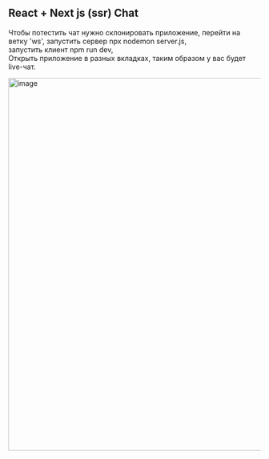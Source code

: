 ## React + Next js (ssr) Chat
  
Чтобы потестить чат нужно cклонировать приложение,
перейти на ветку 'ws',
запустить сервер npx nodemon server.js,  
запустить клиент npm run dev,  
Открыть приложение в разных вкладках, таким образом у вас будет live-чат.
  
<img width="743" alt="image" src="https://user-images.githubusercontent.com/63742797/210438729-9487dac8-b17d-4a6b-8f7d-ace42d079135.png">
  
